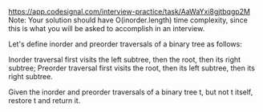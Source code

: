https://app.codesignal.com/interview-practice/task/AaWaYxi8gjtbqgp2M
Note: Your solution should have O(inorder.length) time complexity, since this is what you will be asked to accomplish in an interview.

Let's define inorder and preorder traversals of a binary tree as follows:

Inorder traversal first visits the left subtree, then the root, then its right subtree;
Preorder traversal first visits the root, then its left subtree, then its right subtree.

Given the inorder and preorder traversals of a binary tree t, but not t itself, restore t and return it.

